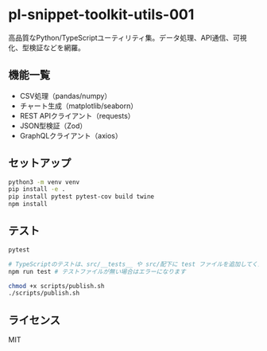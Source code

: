 # pl-snippet-toolkit-utils-001

高品質なPython/TypeScriptユーティリティ集。データ処理、API通信、可視化、型検証などを網羅。

## 機能一覧
- CSV処理（pandas/numpy）
- チャート生成（matplotlib/seaborn）
- REST APIクライアント（requests）
- JSON型検証（Zod）
- GraphQLクライアント（axios）

## セットアップ
```bash
python3 -m venv venv
pip install -e .
pip install pytest pytest-cov build twine
npm install
```

## テスト
```bash
pytest

# TypeScriptのテストは、src/__tests__ や src/配下に test ファイルを追加してください。
npm run test # テストファイルが無い場合はエラーになります

chmod +x scripts/publish.sh
./scripts/publish.sh
```

## ライセンス
MIT
